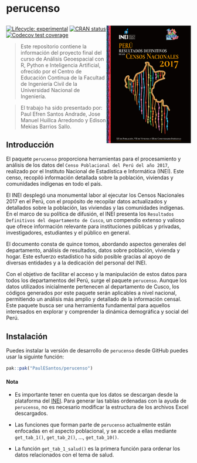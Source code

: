 

<!-- README.md is generated from README.Rmd. Please edit that file -->

# perucenso

## <a href='https://github.com/PaulESantos/perucenso'><img src='man/figures/censo_2017.jpg' align="right" height="320" width="230" /></a>

<!-- badges: start -->

[![Lifecycle:
experimental](https://img.shields.io/badge/lifecycle-experimental-orange.svg)](https://lifecycle.r-lib.org/articles/stages.html#experimental)
[![CRAN
status](https://www.r-pkg.org/badges/version/perucenso.png)](https://CRAN.R-project.org/package=perucenso)
[![Codecov test
coverage](https://codecov.io/gh/PaulESantos/perucenso/branch/master/graph/badge.svg)](https://app.codecov.io/gh/PaulESantos/perucenso?branch=master)
<!-- badges: end -->

> Este repositorio contiene la información del proyecto final del curso
> de Análisis Geoespacial con R, Python e Inteligencia Artificial,
> ofrecido por el Centro de Educación Continua de la Facultad de
> Ingeniería Civil de la Universidad Nacional de Ingeniería.

> El trabajo ha sido presentado por: Paul Efren Santos Andrade, Jose
> Manuel Huillca Arredondo y Edison Mekias Barrios Sallo.

## Introducción

El paquete `perucenso` proporciona herramientas para el procesamiento y
análisis de los datos del `Censo Poblacional del Perú del año 2017`,
realizado por el Instituto Nacional de Estadística e Informática (INEI).
Este censo, recopiló información detallada sobre la población, viviendas
y comunidades indígenas en todo el país.

El INEI desplegó una monumental labor al ejecutar los Censos Nacionales
2017 en el Perú, con el propósito de recopilar datos actualizados y
detallados sobre la población, las viviendas y las comunidades
indígenas. En el marco de su política de difusión, el INEI presenta los
`Resultados Definitivos del departamento de Cusco`, un compendio extenso
y valioso que ofrece información relevante para instituciones públicas y
privadas, investigadores, estudiantes y el público en general.

El documento consta de quince tomos, abordando aspectos generales del
departamento, análisis de resultados, datos sobre población, vivienda y
hogar. Este esfuerzo estadístico ha sido posible gracias al apoyo de
diversas entidades y a la dedicación del personal del INEI.

Con el objetivo de facilitar el acceso y la manipulación de estos datos
para todos los departamentos del Perú, surge el paquete `perucenso`.
Aunque los datos utilizados inicialmente pertenecen al departamento de
Cusco, los códigos generados por este paquete serán aplicables a nivel
nacional, permitiendo un análisis más amplio y detallado de la
información censal. Este paquete busca ser una herramienta fundamental
para aquellos interesados en explorar y comprender la dinámica
demográfica y social del Perú.

## Instalación

Puedes instalar la versión de desarrollo de `perucenso` desde GitHub
puedes usar la siguinte función:

``` r
pak::pak("PaulESantos/perucenso")
```

#### Nota

-   Es importante tener en cuenta que los datos se descargan desde la
    plataforma del
    [INEI](https://censo2017.inei.gob.pe/resultados-definitivos-de-los-censos-nacionales-2017/).
    Para generar las tablas ordenadas con la ayuda de `perucenso`, no es
    necesario modificar la estructura de los archivos Excel descargados.

-   Las funciones que forman parte de `perucenso` actualmente están
    enfocadas en el aspecto poblacional, y se accede a ellas mediante
    `get_tab_1()`, `get_tab_2()`, …, `get_tab_10()`.

-   La función `get_tab_1_salud()` es la primera función para ordenar
    los datos relacionados con el tema de salud.

